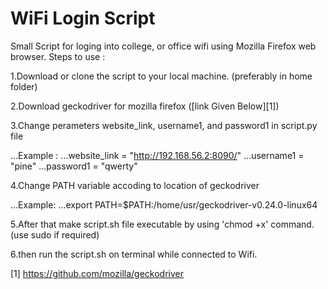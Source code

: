 # WiFi Login Script

Small Script for loging into college, or office wifi using Mozilla Firefox web browser. Steps to use :

1.Download or clone the script to your local machine. (preferably in home folder)

2.Download geckodriver for mozilla firefox ([link Given Below][1])

3.Change perameters website_link, username1, and password1 in script.py file

...Example : 
...website_link = "http://192.168.56.2:8090/"
...username1 = "pine"
...password1 = "qwerty"

4.Change PATH variable accoding to location of geckodriver

...Example: 
...export PATH=$PATH:/home/usr/geckodriver-v0.24.0-linux64

5.After that make script.sh file executable by using 'chmod +x' command.(use sudo if required)

6.then run the script.sh on terminal while connected to Wifi.

[1] https://github.com/mozilla/geckodriver
